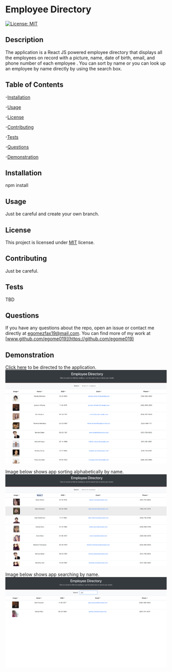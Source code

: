 # Employee Directory

  [![License: MIT](https://img.shields.io/badge/License-MIT-orange.svg)](https://opensource.org/licenses/MIT)

  ## Description

  The application is a React JS powered employee directory that displays all the employees on record with a picture, name, date of birth, email, and phone number of each employee . You can sort by name or you can look up an employee by name directly by using the search box.

  ## Table of Contents

  -[Installation](#installation)

  -[Usage](#Usage)

  -[License](#license)

  -[Contributing](#contributing)

  -[Tests](#tests)

  -[Questions](#questions)
  
  -[Demonstration](#demonstration)

  ## Installation

  npm install

  ## Usage

  Just be careful and create your own branch.

  ## License

  This project is licensed under [MIT](https://opensource.org/licenses/MIT) license.

  ## Contributing

  Just be careful.

  ## Tests

  TBD

  ## Questions

  If you have any questions about the repo, open an issue or contact me directly at egomezfax19@mail.com. You can find more of my work at [www.github.com/egome019](https://github.com/egome019)

   ## Demonstration
  
  [Click here](https://egome019.github.io/employeeDirectory-React/) to be directed to the application.
  ![](assets/employeeDirectory.png)
  
  Image below shows app sorting alphabetically by name.
  ![](assets/employeeDirectorySort.png)
  
  Image below shows app searching by name.
  ![](assets/employeeDirectorySearch.png)
